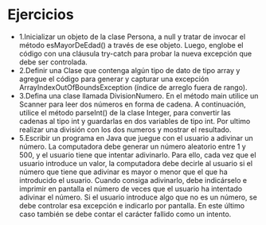 # Ejercicios

- 1.Inicializar un objeto de la clase Persona, a null y tratar
de invocar el método esMayorDeEdad() a través de ese objeto. Luego, englobe el código
con una cláusula try-catch para probar la nueva excepción que debe ser controlada.
- 2.Definir una Clase que contenga algún tipo de dato de tipo array y agregue el código para
generar y capturar una excepción ArrayIndexOutOfBoundsException (índice de arreglo fuera
de rango).
- 3.Defina una clase llamada DivisionNumero. En el método main utilice un Scanner para leer dos
números en forma de cadena. A continuación, utilice el método parseInt() de la clase Integer,
para convertir las cadenas al tipo int y guardarlas en dos variables de tipo int. Por ultimo realizar
una división con los dos numeros y mostrar el resultado.
- 5.Escribir un programa en Java que juegue con el usuario a adivinar un número. La computadora
debe generar un número aleatorio entre 1 y 500, y el usuario tiene que intentar adivinarlo. Para
ello, cada vez que el usuario introduce un valor, la computadora debe decirle al usuario si el
número que tiene que adivinar es mayor o menor que el que ha introducido el usuario. Cuando
consiga adivinarlo, debe indicárselo e imprimir en pantalla el número de veces que el usuario
ha intentado adivinar el número. Si el usuario introduce algo que no es un número, se debe
controlar esa excepción e indicarlo por pantalla. En este último caso también se debe contar el
carácter fallido como un intento.
